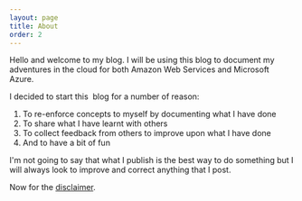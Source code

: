 ```yaml
---
layout: page
title: About
order: 2
---
```


Hello and welcome to my blog. I will be using this blog to document my adventures in the cloud for both Amazon Web Services and Microsoft Azure.

I decided to start this  blog for a number of reason:

1. To re-enforce concepts to myself by documenting what I have done
2. To share what I have learnt with others
3. To collect feedback from others to improve upon what I have done
4. And to have a bit of fun

I'm not going to say that what I publish is the best way to do something but I will always look to improve and correct anything that I post.

Now for the [disclaimer](/Disclaimer.md).
